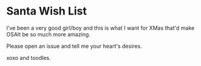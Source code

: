 Santa Wish List
===============

I've been a very good girl/boy and this is what I want for XMas that'd make OSAlt be so much more amazing.  

Please open an issue and tell me your heart's desires. 

xoxo and toodles.

